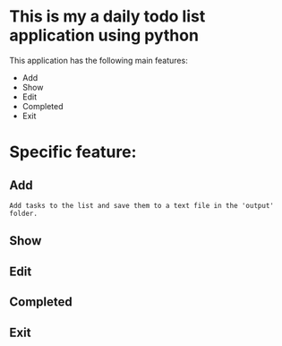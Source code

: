 # This is my a daily todo list application using python 

This application has the following main features:
- Add
- Show
- Edit
- Completed
- Exit 

# Specific feature:
## Add
    Add tasks to the list and save them to a text file in the 'output' folder.
## Show
## Edit
## Completed
## Exit 


